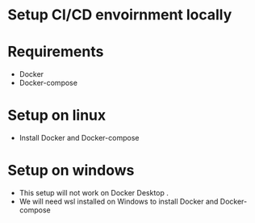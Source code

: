 # Setup CI/CD envoirnment locally
# Requirements
  * Docker 
  * Docker-compose
  
# Setup on linux
  * Install Docker and Docker-compose
# Setup on windows
  * This setup will not work on Docker Desktop .
  * We will need wsl installed on Windows to install Docker and Docker-compose
